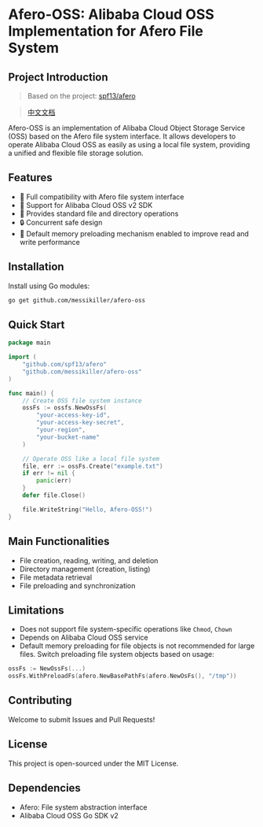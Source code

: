 # Afero-OSS: Alibaba Cloud OSS Implementation for Afero File System

## Project Introduction

> Based on the project: [spf13/afero](https://github.com/spf13/afero)

> [中文文档](./README_CN.md)

Afero-OSS is an implementation of Alibaba Cloud Object Storage Service (OSS) based on the Afero file system interface. It allows developers to operate Alibaba Cloud OSS as easily as using a local file system, providing a unified and flexible file storage solution.

## Features

- 🔄 Full compatibility with Afero file system interface
- 🚀 Support for Alibaba Cloud OSS v2 SDK
- 📂 Provides standard file and directory operations
- 🔒 Concurrent safe design
- 💾 Default memory preloading mechanism enabled to improve read and write performance

## Installation

Install using Go modules:

```bash
go get github.com/messikiller/afero-oss
```

## Quick Start

```go
package main

import (
    "github.com/spf13/afero"
    "github.com/messikiller/afero-oss"
)

func main() {
    // Create OSS file system instance
    ossFs := ossfs.NewOssFs(
        "your-access-key-id", 
        "your-access-key-secret", 
        "your-region", 
        "your-bucket-name"
    )

    // Operate OSS like a local file system
    file, err := ossFs.Create("example.txt")
    if err != nil {
        panic(err)
    }
    defer file.Close()

    file.WriteString("Hello, Afero-OSS!")
}
```

## Main Functionalities

- File creation, reading, writing, and deletion
- Directory management (creation, listing)
- File metadata retrieval
- File preloading and synchronization

## Limitations

- Does not support file system-specific operations like `Chmod`, `Chown`
- Depends on Alibaba Cloud OSS service
- Default memory preloading for file objects is not recommended for large files. Switch preloading file system objects based on usage:

```go
ossFs := NewOssFs(...)
ossFs.WithPreloadFs(afero.NewBasePathFs(afero.NewOsFs(), "/tmp"))
```

## Contributing

Welcome to submit Issues and Pull Requests!

## License

This project is open-sourced under the MIT License.

## Dependencies

- Afero: File system abstraction interface
- Alibaba Cloud OSS Go SDK v2
